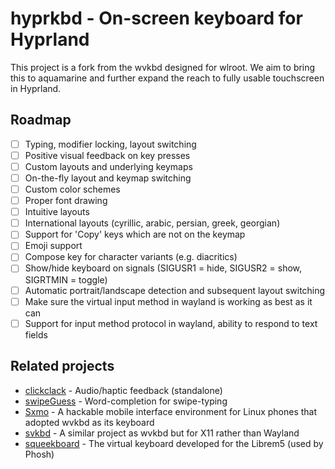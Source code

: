 # hyprkbd - On-screen keyboard for Hyprland


This project is a fork from the wvkbd designed for wlroot. 
We aim to bring this to aquamarine and further expand the reach to fully usable touchscreen in Hyprland.

## Roadmap

 - [ ] Typing, modifier locking, layout switching
 - [ ] Positive visual feedback on key presses
 - [ ] Custom layouts and underlying keymaps
 - [ ] On-the-fly layout and keymap switching
 - [ ] Custom color schemes
 - [ ] Proper font drawing
 - [ ] Intuitive layouts
 - [ ] International layouts (cyrillic, arabic, persian, greek, georgian)
 - [ ] Support for 'Copy' keys which are not on the keymap
 - [ ] Emoji support
 - [ ] Compose key for character variants (e.g. diacritics)
 - [ ] Show/hide keyboard on signals (SIGUSR1 = hide, SIGUSR2 = show, SIGRTMIN = toggle)
 - [ ] Automatic portrait/landscape detection and subsequent layout switching
 - [ ] Make sure the virtual input method in wayland is working as best as it can
 - [ ] Support for input method protocol in wayland, ability to respond to text
   fields

## Related projects

* [clickclack](https://git.sr.ht/~proycon/clickclack) - Audio/haptic feedback (standalone)
* [swipeGuess](https://git.sr.ht/~earboxer/swipeGuess) - Word-completion for swipe-typing
* [Sxmo](https://sxmo.org) - A hackable mobile interface environment for Linux phones that adopted wvkbd as its keyboard
* [svkbd](https://tools.suckless.org/x/svkbd/) - A similar project as wvkbd but for X11 rather than Wayland
* [squeekboard](https://gitlab.gnome.org/World/Phosh/squeekboard) - The virtual keyboard developed for the Librem5 (used
	by Phosh)

